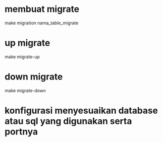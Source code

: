 # membuat migrate
make migration nama_table_migrate

# up migrate
make migrate-up

# down migrate
make migrate-down


# konfigurasi menyesuaikan database atau sql yang digunakan serta portnya